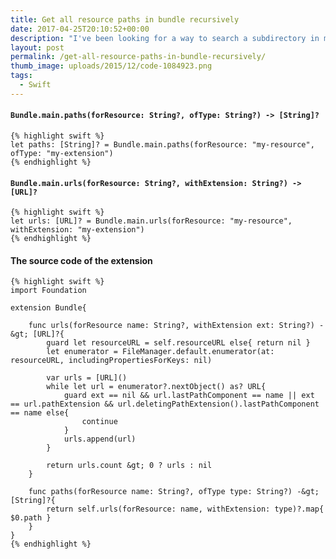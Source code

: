```yaml
---
title: Get all resource paths in bundle recursively
date: 2017-04-25T20:10:52+00:00
description: "I've been looking for a way to search a subdirectory in my main bundle recursively - the following simple Swift extension does the trick."
layout: post
permalink: /get-all-resource-paths-in-bundle-recursively/
thumb_image: uploads/2015/12/code-1084923.png
tags:
  - Swift
---
```


#### `Bundle.main.paths(forResource: String?, ofType: String?) -> [String]?`

    {% highlight swift %}
    let paths: [String]? = Bundle.main.paths(forResource: "my-resource", ofType: "my-extension")
    {% endhighlight %}

#### `Bundle.main.urls(forResource: String?, withExtension: String?) -> [URL]?`

    {% highlight swift %}
    let urls: [URL]? = Bundle.main.urls(forResource: "my-resource", withExtension: "my-extension")
    {% endhighlight %}

#### The source code of the extension

    {% highlight swift %}
    import Foundation

    extension Bundle{
        
        func urls(forResource name: String?, withExtension ext: String?) -&gt; [URL]?{
            guard let resourceURL = self.resourceURL else{ return nil }
            let enumerator = FileManager.default.enumerator(at: resourceURL, includingPropertiesForKeys: nil)
            
            var urls = [URL]()
            while let url = enumerator?.nextObject() as? URL{
                guard ext == nil && url.lastPathComponent == name || ext == url.pathExtension && url.deletingPathExtension().lastPathComponent == name else{
                    continue
                }
                urls.append(url)
            }
            
            return urls.count &gt; 0 ? urls : nil
        }
        
        func paths(forResource name: String?, ofType type: String?) -&gt; [String]?{
            return self.urls(forResource: name, withExtension: type)?.map{ $0.path }
        }
    }
    {% endhighlight %}

